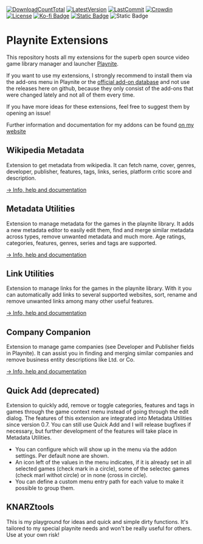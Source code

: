 [![DownloadCountTotal](https://img.shields.io/github/downloads/HerrKnarz/Playnite-Extensions/total?style=flat)](https://github.com/HerrKnarz/Playnite-Extensions/archive/refs/heads/master.zip)
[![LatestVersion](https://img.shields.io/github/v/release/HerrKnarz/Playnite-Extensions?include_prereleases&style=flat)](https://github.com/HerrKnarz/Playnite-Extensions/releases)
[![LastCommit](https://img.shields.io/github/last-commit/HerrKnarz/Playnite-Extensions?style=flat)](https://github.com/HerrKnarz/Playnite-Extensions/commits/master)
[![Crowdin](https://badges.crowdin.net/playnite-extension-linkutiliti/localized.svg)](https://crowdin.com/project/playnite-extension-linkutiliti)
[![License](https://img.shields.io/github/license/HerrKnarz/Playnite-Extensions?style=flat)](https://github.com/HerrKnarz/Playnite-Extensions/blob/master/LICENSE.txt)
[![Ko-fi Badge](https://img.shields.io/badge/Tip%20on%20Ko--fi-F16061)](https://ko-fi.com/herrknarz)
[![Static Badge](https://img.shields.io/badge/Trello?style=flat&logo=trello&logoColor=%23ffffff&labelColor=%23ffffff&color=%230052CC)](https://trello.com/w/userworkspace53961303)
![Static Badge](https://img.shields.io/badge/Trello?style=flat&logo=trello&logoColor=%23ffffff&logoSize=30&label=Trello&labelColor=%23ffffff&color=%230052CC&link=https%3A%2F%2Ftrello.com%2Fw%2Fuserworkspace53961303)


# Playnite Extensions

This repository hosts all my extensions for the superb open source video game library manager and launcher [Playnite](http://playnite.link/).

If you want to use my extensions, I strongly recommend to install them via the add-ons menu in Playnite or the [official add-on database](https://playnite.link/addons.html) and not use the releases here on github, because they only consist of the add-ons that were changed lately and not all of them every time. 

If you have more ideas for these extensions, feel free to suggest them by opening an issue!

Further information and documentation for my addons can be found [on my website](https://knarzwerk.de/en/playnite-extensions/)

## Wikipedia Metadata

Extension to get metadata from wikipedia. It can fetch name, cover, genres, developer, publisher, features, tags, links, series, platform critic score and description.

[-> Info, help and documentation](https://knarzwerk.de/en/playnite-extensions/wikipedia-metadata/)

## Metadata Utilities

Extension to manage metadata for the games in the playnite library. It adds a new metadata editor to easily edit them, find and merge similar metadata across types, remove unwanted metadata and much more. Age ratings, categories, features, genres, series and tags are supported.

[-> Info, help and documentation](https://knarzwerk.de/en/playnite-extensions/metadata-utilities/)

## Link Utilities

Extension to manage links for the games in the playnite library. With it you can automatically add links to several supported websites, sort, rename and remove unwanted links among many other useful features.

[-> Info, help and documentation](https://knarzwerk.de/en/playnite-extensions/link-utilities/)

## Company Companion

Extension to manage game companies (see Developer and Publisher fields in Playnite). It can assist you in finding and merging similar companies and remove business entity descriptions like Ltd. or Co.

[-> Info, help and documentation](https://knarzwerk.de/en/playnite-extensions/company-companion/)

## Quick Add (deprecated)

Extension to quickly add, remove or toggle categories, features and tags in games through the game context menu instead of going through the edit dialog. The features of this extension are integrated into Metadata Utilities since version 0.7. You can still use Quick Add and I will release bugfixes if necessary, but further development of the features will take place in Metadata Utilities.

- You can configure which will show up in the menu via the addon settings. Per default none are shown.
- An icon left of the values in the menu indicates, if it is already set in all selected games (check mark in a circle), some of the selectec games (check marl withot circle) or in none (cross in circle).
- You can define a custom menu entry path for each value to make it possible to group them.

## KNARZtools

This is my playground for ideas and quick and simple dirty functions. It's tailored to my special playnite needs and won't be really useful for others. Use at your own risk!
